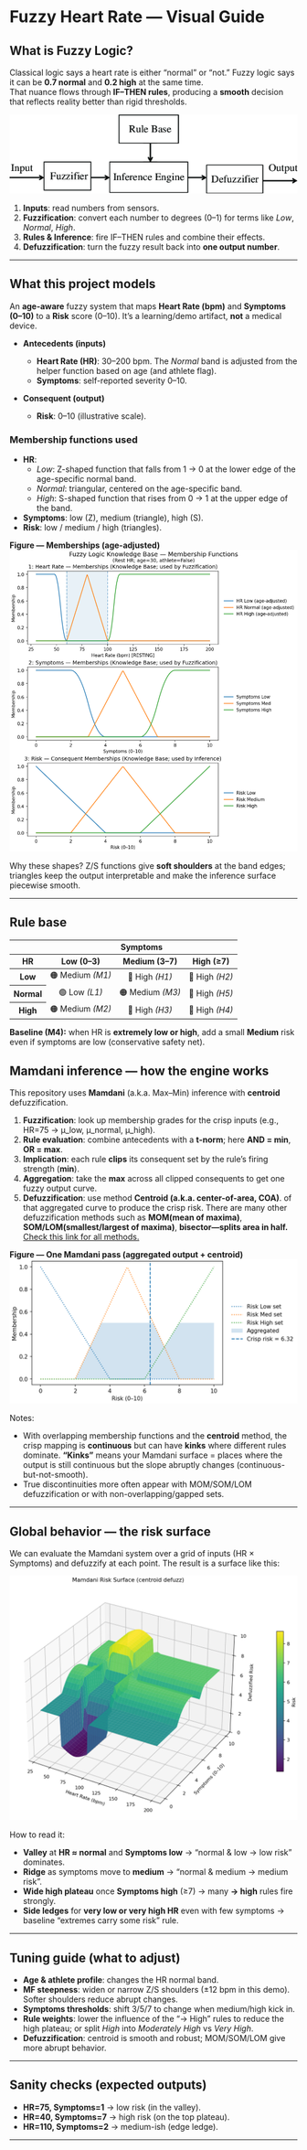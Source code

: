 # Fuzzy Heart Rate — Visual Guide

## What is Fuzzy Logic?
Classical logic says a heart rate is either “normal” or “not.” Fuzzy logic says it can be **0.7 normal** and **0.2 high** at the same time.  
That nuance flows through **IF–THEN rules**, producing a **smooth** decision that reflects reality better than rigid thresholds.

![Components of a fuzzy logic controller.](docs/Components-of-a-fuzzy-logic-controller.png)


1. **Inputs**: read numbers from sensors.  
2. **Fuzzification**: convert each number to degrees (0–1) for terms like *Low*, *Normal*, *High*.  
3. **Rules & Inference**: fire IF–THEN rules and combine their effects.  
4. **Defuzzification**: turn the fuzzy result back into **one output number**.

---

## What this project models
An **age-aware** fuzzy system that maps **Heart Rate (bpm)** and **Symptoms (0–10)** to a **Risk** score (0–10). It’s a learning/demo artifact, **not** a medical device.

- **Antecedents (inputs)**  
  - **Heart Rate (HR)**: 30–200 bpm. The *Normal* band is adjusted from the helper function based on age (and athlete flag).  
  - **Symptoms**: self-reported severity 0–10.

- **Consequent (output)**  
  - **Risk**: 0–10 (illustrative scale).

### Membership functions used
- **HR**:  
  - *Low*: Z-shaped function that falls from 1 → 0 at the lower edge of the age-specific normal band.  
  - *Normal*: triangular, centered on the age-specific band.  
  - *High*: S-shaped function that rises from 0 → 1 at the upper edge of the band.
- **Symptoms**: low (Z), medium (triangle), high (S).
- **Risk**: low / medium / high (triangles).

**Figure — Memberships (age-adjusted)**  
![Memberships](docs/membership_functions_age_adjusted.png)

Why these shapes? Z/S functions give **soft shoulders** at the band edges; triangles keep the output interpretable and make the inference surface piecewise smooth.

---

## Rule base

<table>
  <thead>
    <tr>
      <th style="text-align:center;"></th>
      <th style="text-align:center;" colspan="3"><strong>Symptoms</strong></th>
    </tr>
    <tr>
      <th style="text-align:center;"><strong>HR</strong></th>
      <th style="text-align:center;">Low (0–3)</th>
      <th style="text-align:center;">Medium (3–7)</th>
      <th style="text-align:center;">High (≥7)</th>
    </tr>
  </thead>
  <tbody>
    <tr>
      <th style="text-align:center;">Low</th>
      <td style="text-align:center;">🟠 Medium <em>(M1)</em></td>
      <td style="text-align:center;">🔴 High <em>(H1)</em></td>
      <td style="text-align:center;">🔴 High <em>(H2)</em></td>
    </tr>
    <tr>
      <th style="text-align:center;">Normal</th>
      <td style="text-align:center;">🟢 Low <em>(L1)</em></td>
      <td style="text-align:center;">🟠 Medium <em>(M3)</em></td>
      <td style="text-align:center;">🔴 High <em>(H5)</em></td>
    </tr>
    <tr>
      <th style="text-align:center;">High</th>
      <td style="text-align:center;">🟠 Medium <em>(M2)</em></td>
      <td style="text-align:center;">🔴 High <em>(H3)</em></td>
      <td style="text-align:center;">🔴 High <em>(H4)</em></td>
    </tr>
  </tbody>
</table>

**Baseline (M4):** when HR is **extremely low or high**, add a small **Medium** risk even if symptoms are low (conservative safety net).


## Mamdani inference — how the engine works
This repository uses **Mamdani** (a.k.a. Max–Min) inference with **centroid** defuzzification.

1. **Fuzzification**: look up membership grades for the crisp inputs (e.g., HR=75 → μ_low, μ_normal, μ_high).  
2. **Rule evaluation**: combine antecedents with a **t-norm**; here **AND = min**, **OR = max**.  
3. **Implication**: each rule **clips** its consequent set by the rule’s firing strength (**min**).  
4. **Aggregation**: take the **max** across all clipped consequents to get one fuzzy output curve.  
5. **Defuzzification**: use method **Centroid (a.k.a. center-of-area, COA)**. of that aggregated curve to produce the crisp risk. There are many other defuzzification methods such as **MOM(mean of maxima)**, **SOM/LOM(smallest/largest of maxima)**, **bisector—splits area in half.** [Check this link for all methods.](#https://en.wikipedia.org/wiki/Defuzzification)

**Figure — One Mamdani pass (aggregated output + centroid)**  
![One Mamdani Example](docs/age_adjusted_mamdani_example.png)

Notes:
- With overlapping membership functions and the **centroid** method, the crisp mapping is **continuous** but can have **kinks** where different rules dominate. **“Kinks”** means your Mamdani surface = places where the output is still continuous but the slope abruptly changes (continuous-but-not-smooth).
- True discontinuities more often appear with MOM/SOM/LOM defuzzification or with non-overlapping/gapped sets.

---

## Global behavior — the risk surface
We can evaluate the Mamdani system over a grid of inputs (HR × Symptoms) and defuzzify at each point. The result is a surface like this:

![Mamdani Risk Surface](docs/mamdani_risk_surface.png)

How to read it:
- **Valley** at **HR ≈ normal** and **Symptoms low** → “normal & low → low risk” dominates.  
- **Ridge** as symptoms move to **medium** → “normal & medium → medium risk”.  
- **Wide high plateau** once **Symptoms high** (≥7) → many **→ high** rules fire strongly.  
- **Side ledges** for **very low or very high HR** even with few symptoms → baseline “extremes carry some risk” rule.

---

## Tuning guide (what to adjust)
- **Age & athlete profile**: changes the HR normal band.  
- **MF steepness**: widen or narrow Z/S shoulders (±12 bpm in this demo). Softer shoulders reduce abrupt changes.  
- **Symptoms thresholds**: shift 3/5/7 to change when medium/high kick in.  
- **Rule weights**: lower the influence of the “→ High” rules to reduce the high plateau; or split *High* into *Moderately High* vs *Very High*.  
- **Defuzzification**: centroid is smooth and robust; MOM/SOM/LOM give more abrupt behavior.

---

## Sanity checks (expected outputs)
- **HR=75, Symptoms=1** → low risk (in the valley).  
- **HR=40, Symptoms=7** → high risk (on the top plateau).  
- **HR=110, Symptoms=2** → medium-ish (edge ledge).

---
